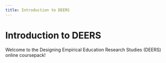```yaml
---
title: Introduction to DEERS
---
```


# Introduction to DEERS

Welcome to the Designing Empirical Education Research Studies (DEERS) online coursepack!  